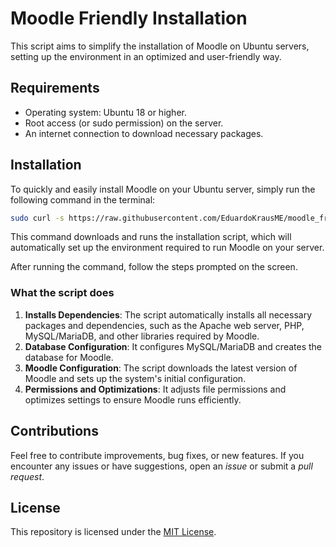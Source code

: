 # Moodle Friendly Installation

This script aims to simplify the installation of Moodle on Ubuntu servers, setting up the environment in an optimized and user-friendly way.

## Requirements

- Operating system: Ubuntu 18 or higher.
- Root access (or sudo permission) on the server.
- An internet connection to download necessary packages.

## Installation

To quickly and easily install Moodle on your Ubuntu server, simply run the following command in the terminal:

```bash
sudo curl -s https://raw.githubusercontent.com/EduardoKrausME/moodle_friendly_installation/refs/heads/master/install.sh | bash
```

This command downloads and runs the installation script, which will automatically set up the environment required to run Moodle on your server.

After running the command, follow the steps prompted on the screen.

### What the script does

1. **Installs Dependencies**: The script automatically installs all necessary packages and dependencies, such as the Apache web server, PHP, MySQL/MariaDB, and other libraries required by Moodle.
2. **Database Configuration**: It configures MySQL/MariaDB and creates the database for Moodle.
3. **Moodle Configuration**: The script downloads the latest version of Moodle and sets up the system's initial configuration.
4. **Permissions and Optimizations**: It adjusts file permissions and optimizes settings to ensure Moodle runs efficiently.

## Contributions

Feel free to contribute improvements, bug fixes, or new features. If you encounter any issues or have suggestions, open an *issue* or submit a *pull request*.

## License

This repository is licensed under the [MIT License](LICENSE).

